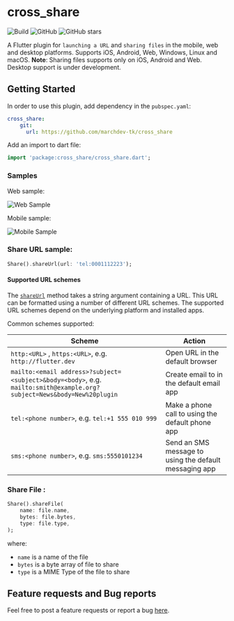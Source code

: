 # cross_share

![Build](https://github.com/marchdev-tk/cross_share/workflows/build/badge.svg)
![GitHub](https://img.shields.io/github/license/marchdev-tk/cross_share)
![GitHub stars](https://img.shields.io/github/stars/marchdev-tk/cross_share?style=social)

A Flutter plugin for `launching a URL` and `sharing files` in the mobile, web and desktop platforms. Supports iOS, Android, Web, Windows, Linux and macOS.
**Note**: Sharing files supports only on iOS, Android and Web. Desktop support is under development.

## Getting Started

In order to use this plugin, add dependency in the `pubspec.yaml`:

```yaml
cross_share:
    git:
      url: https://github.com/marchdev-tk/cross_share
```

Add an import to dart file:

```dart
import 'package:cross_share/cross_share.dart';
```

### Samples

Web sample:

![Web Sample](../assets/cs_web.gif?raw=true)

<!-- Desktop sample:

![Desktop Sample](../assets/cs_desktop.gif?raw=true) -->

Mobile sample:

![Mobile Sample](../assets/cs_mobile.gif?raw=true)

### Share URL sample:

```dart
Share().shareUrl(url: 'tel:0001112223');
```

#### Supported URL schemes

The [`shareUrl`](https://www.dartdocs.org/documentation/url_launcher/latest/url_launcher/launch.html) method
takes a string argument containing a URL. This URL
can be formatted using a number of different URL schemes. The supported
URL schemes depend on the underlying platform and installed apps.

Common schemes supported:

| Scheme | Action |
|---|---|
| `http:<URL>` , `https:<URL>`, e.g. `http://flutter.dev` | Open URL in the default browser |
| `mailto:<email address>?subject=<subject>&body=<body>`, e.g. `mailto:smith@example.org?subject=News&body=New%20plugin` | Create email to <email address> in the default email app |
| `tel:<phone number>`, e.g. `tel:+1 555 010 999` | Make a phone call to <phone number> using the default phone app |
| `sms:<phone number>`, e.g. `sms:5550101234` | Send an SMS message to <phone number> using the default messaging app |

### Share File :

```dart
Share().shareFile(
    name: file.name,
    bytes: file.bytes,
    type: file.type,
);
```

where:
 * `name` is a name of the file
 * `bytes` is a byte array of file to share
 * `type` is a MIME Type of the file to share

## Feature requests and Bug reports

Feel free to post a feature requests or report a bug [here](https://github.com/marchdev-tk/cross_share/issues).
